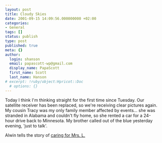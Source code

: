 ```yaml
---
layout: post
title: Cloudy Skies
date: 2001-09-15 14:09:56.000000000 +02:00
categories:
- General
tags: []
status: publish
type: post
published: true
meta: {}
author:
  login: shanson
  email: papascott-wp@gmail.com
  display_name: PapaScott
  first_name: Scott
  last_name: Hanson
# excerpt: !ruby/object:Hpricot::Doc
  # options: {}
---
```

<p>Today I think I'm thinking straight for the first time since Tuesday. Our satellite receiver has been replaced, so we're receiving clear pictures again. My cousin Tracy was my only family member affected by events... she was stranded in Alabama and couldn't fly home, so she rented a car for a 24-hour drive back to Minnesota. My brother called out of the blue yesterday evening, 'just to talk'. </p>
<p>Alwin tells the story of <a href="http://www.vfth.com/2001/09/14">caring for Mrs. L.</a></p>
